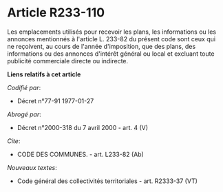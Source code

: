 # Article R233-110

Les emplacements utilisés pour recevoir les plans, les informations ou les annonces mentionnés à l'article L. 233-82 du
présent code sont ceux qui ne reçoivent, au cours de l'année d'imposition, que des plans, des informations ou des annonces
d'intérêt général ou local et excluant toute publicité commerciale directe ou indirecte.

**Liens relatifs à cet article**

_Codifié par_:

  - Décret n°77-91 1977-01-27

_Abrogé par_:

  - Décret n°2000-318 du 7 avril 2000 - art. 4 (V)

_Cite_:

  - CODE DES COMMUNES. - art. L233-82 (Ab)

_Nouveaux textes_:

  - Code général des collectivités territoriales - art. R2333-37 (VT)
